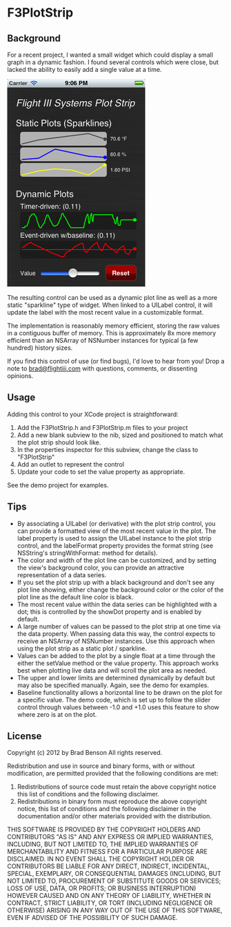 F3PlotStrip
===========

Background
----------
For a recent project, I wanted a small widget which could display a small
graph in a dynamic fashion.   I found several controls which were close,
but lacked the ability to easily add a single value at a time.   

![Screenshot](F3PlotStrip.png "Screenshot of Component Demo App")

The resulting control can be used as a dynamic plot line as well as 
a more static "sparkline" type of widget.    When linked to a UILabel
control, it will update the label with the most recent value in a
customizable format.

The implementation is reasonably memory efficient, storing the raw
values in a contiguous buffer of memory.   This is approximately 8x
more memory efficient than an NSArray of NSNumber instances for typical
(a few hundred) history sizes.   

If you find this control of use (or find bugs), I'd love to hear
from you!   Drop a note to brad@flightiii.com with questions, comments, 
or dissenting opinions.


Usage
-----
Adding this control to your XCode project is straightforward:

1. Add the F3PlotStrip.h and F3PlotStrip.m files to your project
2. Add a new blank subview to the nib, sized and positioned to match what the plot strip should look like.
3. In the properties inspector for this subview, change the class to "F3PlotStrip"
4. Add an outlet to represent the control
5. Update your code to set the value property as appropriate.

See the demo project for examples.


Tips
----
- By associating a UILabel (or derivative) with the plot strip control,
you can provide a formatted view of the most recent value in the plot.
The label property is used to assign the UILabel instance to the plot
strip control, and the labelFormat property provides the format
string (see NSString's stringWithFormat: method for details).
- The color and width of the plot line can be customized, and by
setting the view's background color, you can provide an attractive
representation of a data series.   
- If you set the plot strip up with a black background and don't
see any plot line showing, either change the background color or
the color of the plot line as the default line color is black.
- The most recent value within the data series can be highlighted 
with a dot; this is controlled by the showDot property and is
enabled by default. 
- A large number of values can be passed to the plot strip at one
time via the data property.  When passing data this way, the
control expects to receive an NSArray of NSNumber instances.  Use
this approach when using the plot strip as a static plot / sparkline.
- Values can be added to the plot by a single float at a time through
the either the setValue method or the value property.   This approach
works best when plotting live data and will scroll the plot area as 
needed.
- The upper and lower limits are determined dynamically by default but
may also be specified manually.   Again, see the demo for examples.
- Baseline functionality allows a horizontal line to be drawn on the
plot for a specific value.   The demo code, which is set up to follow
the slider control through values between -1.0 and +1.0 uses this 
feature to show where zero is at on the plot.

License
-------
Copyright (c) 2012 by Brad Benson
All rights reserved.
  
Redistribution and use in source and binary forms, with or without 
modification, are permitted provided that the following 
conditions are met:
  1.  Redistributions of source code must retain the above copyright
      notice this list of conditions and the following disclaimer.
  2.  Redistributions in binary form must reproduce the above copyright 
      notice, this list of conditions and the following disclaimer in 
      the documentation and/or other materials provided with the 
      distribution.

THIS SOFTWARE IS PROVIDED BY THE COPYRIGHT HOLDERS AND CONTRIBUTORS
"AS IS" AND ANY EXPRESS OR IMPLIED WARRANTIES, INCLUDING, BUT NOT 
LIMITED TO, THE IMPLIED WARRANTIES OF MERCHANTABILITY AND FITNESS 
FOR A PARTICULAR PURPOSE ARE DISCLAIMED. IN NO EVENT SHALL THE 
COPYRIGHT HOLDER OR CONTRIBUTORS BE LIABLE FOR ANY DIRECT, INDIRECT, 
INCIDENTAL, SPECIAL, EXEMPLARY, OR CONSEQUENTIAL DAMAGES (INCLUDING, 
BUT NOT LIMITED TO, PROCUREMENT OF SUBSTITUTE GOODS OR SERVICES; LOSS 
OF USE, DATA, OR PROFITS; OR BUSINESS INTERRUPTION) HOWEVER CAUSED 
AND ON ANY THEORY OF LIABILITY, WHETHER IN CONTRACT, STRICT LIABILITY,
OR TORT (INCLUDING NEGLIGENCE OR OTHERWISE) ARISING IN ANY WAY OUT OF 
THE USE OF THIS SOFTWARE, EVEN IF ADVISED OF THE POSSIBILITY 
OF SUCH DAMAGE.
